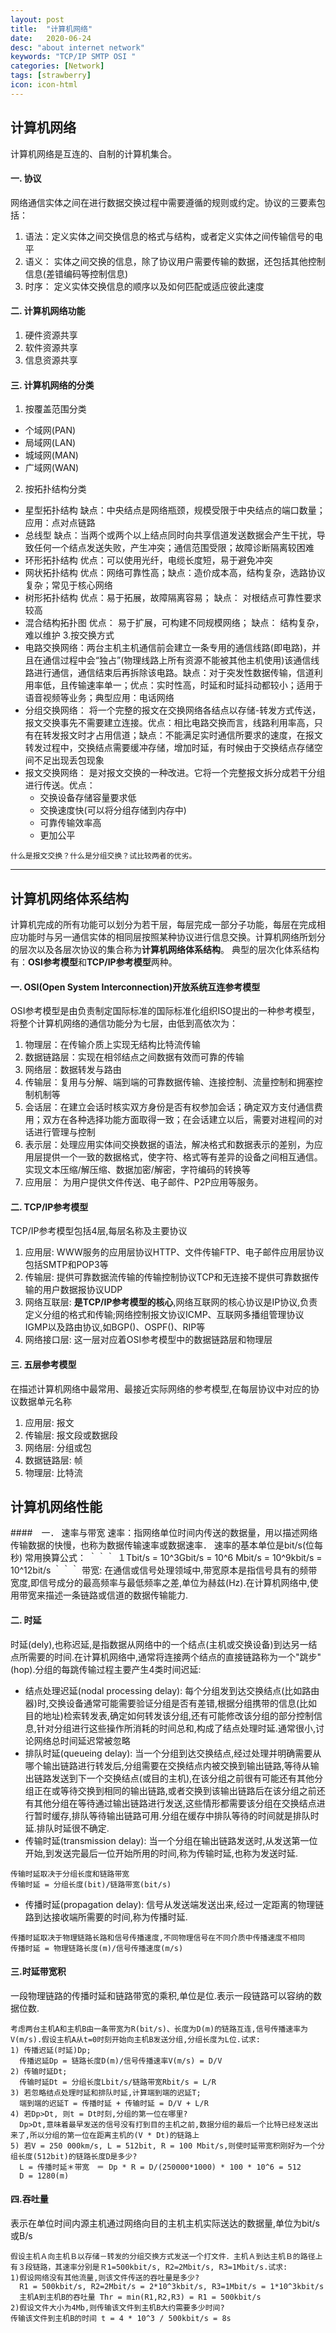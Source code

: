 ```yaml
---
layout: post
title:  "计算机网络"
date:   2020-06-24
desc: "about internet network"
keywords: "TCP/IP SMTP OSI "
categories: [Network]
tags: [strawberry]
icon: icon-html
---
```

## 计算机网络
计算机网络是互连的、自制的计算机集合。
#### 一. 协议
网络通信实体之间在进行数据交换过程中需要遵循的规则或约定。协议的三要素包括：
1. 语法：定义实体之间交换信息的格式与结构，或者定义实体之间传输信号的电平
2. 语义： 实体之间交换的信息，除了协议用户需要传输的数据，还包括其他控制信息(差错编码等控制信息)
3. 时序： 定义实体交换信息的顺序以及如何匹配或适应彼此速度

#### 二. 计算机网络功能
1. 硬件资源共享
2. 软件资源共享
3. 信息资源共享

#### 三. 计算机网络的分类
1. 按覆盖范围分类
- 个域网(PAN)
- 局域网(LAN)
- 城域网(MAN)
- 广域网(WAN)
2. 按拓扑结构分类
- 星型拓扑结构 缺点：中央结点是网络瓶颈，规模受限于中央结点的端口数量；应用：点对点链路
- 总线型 缺点：当两个或两个以上结点同时向共享信道发送数据会产生干扰，导致任何一个结点发送失败，产生冲突；通信范围受限；故障诊断隔离较困难
- 环形拓扑结构 优点：可以使用光纤，电缆长度短，易于避免冲突
- 网状拓扑结构 优点：网络可靠性高；缺点：造价成本高，结构复杂，选路协议复杂；常见于核心网络
- 树形拓扑结构 优点：易于拓展，故障隔离容易； 缺点： 对根结点可靠性要求较高
- 混合结构拓扑图 优点： 易于扩展，可构建不同规模网络； 缺点： 结构复杂，难以维护
3.按交换方式
- 电路交换网络：两台主机主机通信前会建立一条专用的通信线路(即电路)，并且在通信过程中会“独占”(物理线路上所有资源不能被其他主机使用)该通信线路进行通信，通信结束后再拆除该电路。缺点：对于突发性数据传输，信道利用率低，且传输速率单一；优点：实时性高，时延和时延抖动都较小；适用于语音视频等业务；典型应用：电话网络
- 分组交换网络： 将一个完整的报文在交换网络各结点以存储-转发方式传送，报文交换事先不需要建立连接。优点：相比电路交换而言，线路利用率高，只有在转发报文时才占用信道；缺点：不能满足实时通信所要求的速度，在报文转发过程中，交换结点需要缓冲存储，增加时延，有时候由于交换结点存储空间不足出现丢包现象
- 报文交换网络： 是对报文交换的一种改进。它将一个完整报文拆分成若干分组进行传送。优点：
  - 交换设备存储容量要求低
  - 交换速度快(可以将分组存储到内存中)
  - 可靠传输效率高
  - 更加公平

```
什么是报文交换？什么是分组交换？试比较两者的优劣。
```
---  

## 计算机网络体系结构
计算机完成的所有功能可以划分为若干层，每层完成一部分子功能，每层在完成相应功能时与另一通信实体的相同层按照某种协议进行信息交换。计算机网络所划分的层次以及各层次协议的集合称为**计算机网络体系结构**。
典型的层次化体系结构有：**OSI参考模型**和**TCP/IP参考模型**两种。
#### 一. OSI(Open System Interconnection)开放系统互连参考模型
OSI参考模型是由负责制定国际标准的国际标准化组织ISO提出的一种参考模型，将整个计算机网络的通信功能分为七层，由低到高依次为：
1. 物理层：在传输介质上实现无结构比特流传输
2. 数据链路层：实现在相邻结点之间数据有效而可靠的传输
3. 网络层：数据转发与路由
4. 传输层：复用与分解、端到端的可靠数据传输、连接控制、流量控制和拥塞控制机制等 
5. 会话层：在建立会话时核实双方身份是否有权参加会话；确定双方支付通信费用；双方在各种选择功能方面取得一致；在会话建立以后，需要对进程间的对话进行管理与控制
6. 表示层：处理应用实体间交换数据的语法，解决格式和数据表示的差别，为应用层提供一个一致的数据格式，使字符、格式等有差异的设备之间相互通信。实现文本压缩/解压缩、数据加密/解密，字符编码的转换等
7. 应用层： 为用户提供文件传送、电子邮件、P2P应用等服务。

#### 二. TCP/IP参考模型
TCP/IP参考模型包括4层,每层名称及主要协议
1. 应用层: WWW服务的应用层协议HTTP、文件传输FTP、电子邮件应用层协议包括SMTP和POP3等
2. 传输层: 提供可靠数据流传输的传输控制协议TCP和无连接不提供可靠数据传输的用户数据报协议UDP
3. 网络互联层: **是TCP/IP参考模型的核心**,网络互联网的核心协议是IP协议,负责定义分组的格式和传输;网络控制报文协议ICMP、互联网多播组管理协议IGMP以及路由协议,如BGP()、OSPF()、RIP等
4. 网络接口层: 这一层对应着OSI参考模型中的数据链路层和物理层

#### 三. 五层参考模型
在描述计算机网络中最常用、最接近实际网络的参考模型,在每层协议中对应的协议数据单元名称
1. 应用层: 报文
2. 传输层: 报文段或数据段
3. 网络层: 分组或包
4. 数据链路层: 帧
5. 物理层: 比特流

## 计算机网络性能

####　一． 速率与带宽
速率：指网络单位时间内传送的数据量，用以描述网络传输数据的快慢，也称为数据传输速率或数据速率．
速率的基本单位是bit/s(位每秒)
常用换算公式：
｀｀｀
  １Tbit/s = 10^3Gbit/s = 10^6 Mbit/s = 10^9kbit/s = 10^12bit/s
｀｀｀
带宽: 在通信或信号处理领域中,带宽原本是指信号具有的频带宽度,即信号成分的最高频率与最低频率之差,单位为赫兹(Hz).在计算机网络中,使用带宽来描述一条链路或信道的数据传输能力.

#### 二. 时延
时延(dely),也称迟延,是指数据从网络中的一个结点(主机或交换设备)到达另一结点所需要的时间.在计算机网络中,通常将连接两个结点的直接链路称为一个"跳步"(hop).分组的每跳传输过程主要产生4类时间迟延:
- 结点处理迟延(nodal processing delay): 每个分组发到达交换结点(比如路由器)时,交换设备通常可能需要验证分组是否有差错,根据分组携带的信息(比如目的地址)检索转发表,确定如何转发该分组,还有可能修改该分组的部分控制信息,针对分组进行这些操作所消耗的时间总和,构成了结点处理时延.通常很小,讨论网络总时间延迟常被忽略
- 排队时延(queueing delay): 当一个分组到达交换结点,经过处理并明确需要从哪个输出链路进行转发后,分组需要在交换结点内被交换到输出链路,等待从输出链路发送到下一个交换结点(或目的主机),在该分组之前很有可能还有其他分组正在或等待交换到相同的输出链路,或者交换到该输出链路后在该分组之前还有其他分组在等待通过输出链路进行发送,这些情形都需要该分组在交换结点进行暂时缓存,排队等待输出链路可用.分组在缓存中排队等待的时间就是排队时延.排队时延很不确定.
- 传输时延(transmission delay): 当一个分组在输出链路发送时,从发送第一位开始,到发送完最后一位开始所用的时间,称为传输时延,也称为发送时延.

```
传输时延取决于分组长度和链路带宽
传输时延 = 分组长度(bit)/链路带宽(bit/s)

```

- 传播时延(propagation delay): 信号从发送端发送出来,经过一定距离的物理链路到达接收端所需要的时间,称为传播时延.

```
传播时延取决于物理链路长路和信号传播速度,不同物理信号在不同介质中传播速度不相同
传播时延 = 物理链路长度(m)/信号传播速度(m/s)
``` 

#### 三.时延带宽积
一段物理链路的传播时延和链路带宽的乘积,单位是位.表示一段链路可以容纳的数据位数. 

```
考虑两台主机A和主机B由一条带宽为R(bit/s)、长度为D(m)的链路互连,信号传播速率为V(m/s).假设主机A从t=0时刻开始向主机B发送分组,分组长度为L位.试求:
1) 传播迟延(时延)Dp;
  传播迟延Dp = 链路长度D(m)/信号传播速率V(m/s) = D/V
2) 传输时延Dt;
  传输时延Dt = 分组长度Lbit/s/链路带宽Rbit/s = L/R
3) 若忽略结点处理时延和排队时延,计算端到端的迟延T;
  端到端的迟延T = 传播时延 + 传输时延 = D/V + L/R
4) 若Dp>Dt, 则t = Dt时刻,分组的第一位在哪里?
  Dp>Dt,意味着最早发送的信号没有打到目的主机之前,数据分组的最后一个比特已经发送出来了,所以分组的第一位在距离主机的(V * Dt)的链路上
5) 若V = 250 000km/s, L = 512bit, R = 100 Mbit/s,则使时延带宽积刚好为一个分组长度(512bit)的链路长度D是多少?
  L = 传播时延＊带宽　＝ Dp * R = D/(250000*1000) * 100 * 10^6 = 512
  D = 1280(m)
```

#### 四.吞吐量
表示在单位时间内源主机通过网络向目的主机主机实际送达的数据量,单位为bit/s或B/s

```
假设主机Ａ向主机Ｂ以存储－转发的分组交换方式发送一个打文件．主机Ａ到达主机Ｂ的路径上有３段链路，其速率分别是Ｒ1=500kbit/s, R2=2Mbit/s, R3=1Mbit/s.试求:
1)假设网络没有其他流量,则该文件传送的吞吐量是多少?
  R1 = 500kbit/s, R2=2Mbit/s = 2*10^3kbit/s, R3=1Mbit/s = 1*10^3kbit/s
  主机A到主机B的吞吐量 Thr = min(R1,R2,R3) = R1 = 500kbit/s
2)假设文件大小为4Mb,则传输该文件到主机B大约需要多少时间?
传输该文件到主机B的时间 t = 4 * 10^3 / 500kbit/s = 8s
```